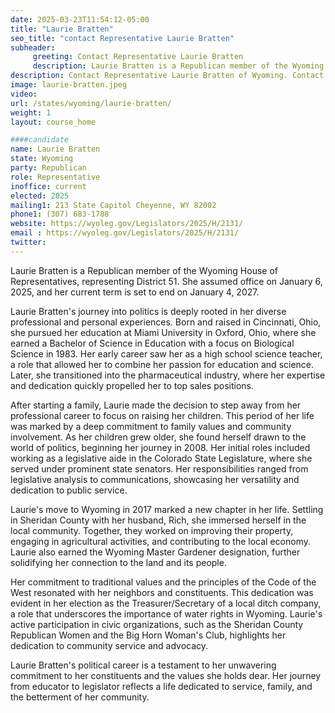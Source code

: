 ```yaml
---
date: 2025-03-23T11:54:12-05:00
title: "Laurie Bratten"
seo_title: "contact Representative Laurie Bratten"
subheader:
     greeting: Contact Representative Laurie Bratten
     description: Laurie Bratten is a Republican member of the Wyoming House of Representatives, representing District 51. She assumed office on January 6, 2025, and her current term is set to end on January 4, 2027.Laurie Bratten is a Republican member of the Wyoming House of Representatives, representing District 51. She assumed office on January 6, 2025, and her current term is set to end on January 4, 2027.
description: Contact Representative Laurie Bratten of Wyoming. Contact information for Laurie Bratten includes email address, phone number, and mailing address.
image: laurie-bratten.jpeg
video:
url: /states/wyoming/laurie-bratten/
weight: 1
layout: course_home

####candidate
name: Laurie Bratten
state: Wyoming
party: Republican
role: Representative
inoffice: current
elected: 2025
mailing1: 213 State Capitol Cheyenne, WY 82002
phone1: (307) 683-1788
website: https://wyoleg.gov/Legislators/2025/H/2131/
email : https://wyoleg.gov/Legislators/2025/H/2131/
twitter: 
---
```

Laurie Bratten is a Republican member of the Wyoming House of Representatives, representing District 51. She assumed office on January 6, 2025, and her current term is set to end on January 4, 2027.

Laurie Bratten's journey into politics is deeply rooted in her diverse professional and personal experiences. Born and raised in Cincinnati, Ohio, she pursued her education at Miami University in Oxford, Ohio, where she earned a Bachelor of Science in Education with a focus on Biological Science in 1983. Her early career saw her as a high school science teacher, a role that allowed her to combine her passion for education and science. Later, she transitioned into the pharmaceutical industry, where her expertise and dedication quickly propelled her to top sales positions.

After starting a family, Laurie made the decision to step away from her professional career to focus on raising her children. This period of her life was marked by a deep commitment to family values and community involvement. As her children grew older, she found herself drawn to the world of politics, beginning her journey in 2008. Her initial roles included working as a legislative aide in the Colorado State Legislature, where she served under prominent state senators. Her responsibilities ranged from legislative analysis to communications, showcasing her versatility and dedication to public service.

Laurie's move to Wyoming in 2017 marked a new chapter in her life. Settling in Sheridan County with her husband, Rich, she immersed herself in the local community. Together, they worked on improving their property, engaging in agricultural activities, and contributing to the local economy. Laurie also earned the Wyoming Master Gardener designation, further solidifying her connection to the land and its people.

Her commitment to traditional values and the principles of the Code of the West resonated with her neighbors and constituents. This dedication was evident in her election as the Treasurer/Secretary of a local ditch company, a role that underscores the importance of water rights in Wyoming. Laurie's active participation in civic organizations, such as the Sheridan County Republican Women and the Big Horn Woman's Club, highlights her dedication to community service and advocacy.

Laurie Bratten's political career is a testament to her unwavering commitment to her constituents and the values she holds dear. Her journey from educator to legislator reflects a life dedicated to service, family, and the betterment of her community.
